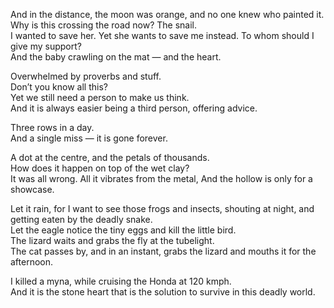 And in the distance, the moon was orange, and no one knew who painted it.    
Why is this crossing the road now? The snail.  
I wanted to save her. Yet she wants to save me instead. To whom should I give my support?  
And the baby crawling on the mat — and the heart.  

Overwhelmed by proverbs and stuff.  
Don’t you know all this?  
Yet we still need a person to make us think.  
And it is always easier being a third person, offering advice.  

Three rows in a day.  
And a single miss — it is gone forever.  

A dot at the centre, and the petals of thousands.  
How does it happen on top of the wet clay?  
It was all wrong. All it vibrates from the metal,
And the hollow is only for a showcase.  

Let it rain, for I want to see those frogs and insects,
shouting at night, and getting eaten by the deadly snake.  
Let the eagle notice the tiny eggs and kill the little bird.  
The lizard waits and grabs the fly at the tubelight.  
The cat passes by, and in an instant, grabs the lizard
and mouths it for the afternoon.  

I killed a myna, while cruising the Honda at 120 kmph.  
And it is the stone heart that is the solution
to survive in this deadly world.  
